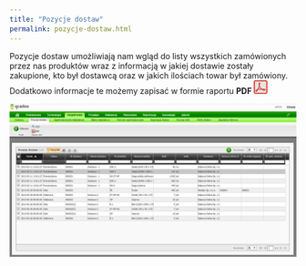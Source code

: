 ```yaml
---
title: "Pozycje dostaw"
permalink: pozycje-dostaw.html
---
```

Pozycje dostaw umożliwiają nam wgląd do listy wszystkich zamówionych przez nas produktów wraz z informacją w jakiej dostawie zostały zakupione, kto był dostawcą oraz w jakich ilościach towar był zamówiony. Dodatkowo informacje te możemy zapisać w formie raportu **PDF**  ![](/images/PDF.png)

[![](/images/Zaopatrzenie-%20pozycje%20dostaw.png)](/images/Zaopatrzenie-%20pozycje%20dostaw.png)

